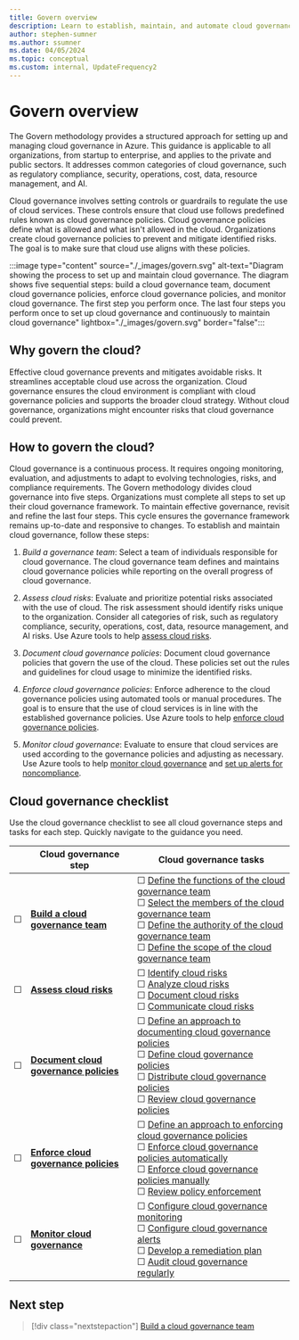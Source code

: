```yaml
---
title: Govern overview
description: Learn to establish, maintain, and automate cloud governance in Azure. Mitigate risks and streamline cloud use.
author: stephen-sumner
ms.author: ssumner
ms.date: 04/05/2024
ms.topic: conceptual
ms.custom: internal, UpdateFrequency2
---
```


# Govern overview

The Govern methodology provides a structured approach for setting up and managing cloud governance in Azure. This guidance is applicable to all organizations, from startup to enterprise, and applies to the private and public sectors. It addresses common categories of cloud governance, such as regulatory compliance, security, operations, cost, data, resource management, and AI.

Cloud governance involves setting controls or guardrails to regulate the use of cloud services. These controls ensure that cloud use follows predefined rules known as cloud governance policies. Cloud governance policies define what is allowed and what isn't allowed in the cloud. Organizations create cloud governance policies to prevent and mitigate identified risks. The goal is to make sure that cloud use aligns with these policies.

:::image type="content" source="./_images/govern.svg" alt-text="Diagram showing the process to set up and maintain cloud governance. The diagram shows five sequential steps: build a cloud governance team, document cloud governance policies, enforce cloud governance policies, and monitor cloud governance. The first step you perform once. The last four steps you perform once to set up cloud governance and continuously to maintain cloud governance" lightbox="./_images/govern.svg" border="false":::

## Why govern the cloud?

Effective cloud governance prevents and mitigates avoidable risks. It streamlines acceptable cloud use across the organization. Cloud governance ensures the cloud environment is compliant with cloud governance policies and supports the broader cloud strategy. Without cloud governance, organizations might encounter risks that cloud governance could prevent.

## How to govern the cloud?

Cloud governance is a continuous process. It requires ongoing monitoring, evaluation, and adjustments to adapt to evolving technologies, risks, and compliance requirements. The Govern methodology divides cloud governance into five steps. Organizations must complete all steps to set up their cloud governance framework. To maintain effective governance, revisit and refine the last four steps. This cycle ensures the governance framework remains up-to-date and responsive to changes. To establish and maintain cloud governance, follow these steps:

1. *Build a governance team*: Select a team of individuals responsible for cloud governance. The cloud governance team defines and maintains cloud governance policies while reporting on the overall progress of cloud governance.

2. *Assess cloud risks*: Evaluate and prioritize potential risks associated with the use of cloud. The risk assessment should identify risks unique to the organization. Consider all categories of risk, such as regulatory compliance, security, operations, cost, data, resource management, and AI risks. Use Azure tools to help [assess cloud risks](./assess-cloud-risks.md#azure-facilitation-identifying-cloud-risks).

3. *Document cloud governance policies*: Document cloud governance policies that govern the use of the cloud. These policies set out the rules and guidelines for cloud usage to minimize the identified risks.

4. *Enforce cloud governance policies*: Enforce adherence to the cloud governance policies using automated tools or manual procedures. The goal is to ensure that the use of cloud services is in line with the established governance policies. Use Azure tools to help [enforce cloud governance policies](./enforce-cloud-governance-policies.md#azure-facilitation-enforcing-cloud-governance-policies-automatically).

5. *Monitor cloud governance*: Evaluate to ensure that cloud services are used according to the governance policies and adjusting as necessary. Use Azure tools to help [monitor cloud governance](./monitor-cloud-governance.md#azure-facilitation-configuring-cloud-governance-monitoring) and [set up alerts for noncompliance](./monitor-cloud-governance.md#azure-facilitation-configuring-cloud-governance-alerts).

## Cloud governance checklist

Use the cloud governance checklist to see all cloud governance steps and tasks for each step. Quickly navigate to the guidance you need.

| &nbsp; | Cloud governance step | Cloud governance tasks |
|---|---|---|
|&#9744; | [**Build a cloud governance team**](build-cloud-governance-team.md) | &#9744; [Define the functions of the cloud governance team](build-cloud-governance-team.md#define-the-functions-of-the-cloud-governance-team) <br> &#9744; [Select the members of the cloud governance team](build-cloud-governance-team.md#select-the-members-of-the-cloud-governance-team) <br> &#9744; [Define the authority of the cloud governance team](build-cloud-governance-team.md#define-the-authority-of-the-cloud-governance-team) <br> &#9744; [Define the scope of the cloud governance team](build-cloud-governance-team.md#define-the-scope-of-the-cloud-governance-team) |
|&#9744; | [**Assess cloud risks**](./assess-cloud-risks.md) | &#9744; [Identify cloud risks](assess-cloud-risks.md#identify-cloud-risks) <br> &#9744; [Analyze cloud risks](assess-cloud-risks.md#analyze-cloud-risks) <br> &#9744; [Document cloud risks](assess-cloud-risks.md#document-cloud-risks) <br> &#9744; [Communicate cloud risks](assess-cloud-risks.md#communicate-cloud-risks) |
|&#9744; | [**Document cloud governance policies**](document-cloud-governance-policies.md) | &#9744; [Define an approach to documenting cloud governance policies](document-cloud-governance-policies.md#define-an-approach-to-documenting-cloud-governance-policies) <br> &#9744; [Define cloud governance policies](document-cloud-governance-policies.md#define-cloud-governance-policies) <br> &#9744; [Distribute cloud governance policies](document-cloud-governance-policies.md#distribute-cloud-governance-policies) <br> &#9744; [Review cloud governance policies](document-cloud-governance-policies.md#review-cloud-governance-policies) |
|&#9744; | [**Enforce cloud governance policies**](enforce-cloud-governance-policies.md) | &#9744; [Define an approach to enforcing cloud governance policies](enforce-cloud-governance-policies.md#define-an-approach-to-enforcing-cloud-governance-policies) <br> &#9744; [Enforce cloud governance policies automatically](enforce-cloud-governance-policies.md#enforce-cloud-governance-policies-automatically) <br> &#9744; [Enforce cloud governance policies manually](enforce-cloud-governance-policies.md#enforce-cloud-governance-policies-manually) <br> &#9744; [Review policy enforcement](enforce-cloud-governance-policies.md#review-policy-enforcement) |
|&#9744; | [**Monitor cloud governance**](monitor-cloud-governance.md) | &#9744; [Configure cloud governance monitoring](monitor-cloud-governance.md#configure-cloud-governance-monitoring) <br> &#9744; [Configure cloud governance alerts](monitor-cloud-governance.md#configure-cloud-governance-alerts) <br> &#9744; [Develop a remediation plan](monitor-cloud-governance.md#develop-a-remediation-plan) <br> &#9744; [Audit cloud governance regularly](monitor-cloud-governance.md#audit-cloud-governance-regularly) |

## Next step

> [!div class="nextstepaction"]
> [Build a cloud governance team](build-cloud-governance-team.md)
